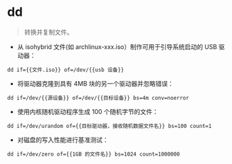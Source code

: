 # dd

> 转换并复制文件。

- 从 isohybrid 文件(如 archlinux-xxx.iso）制作可用于引导系统启动的 USB 驱动器：

`dd if={{文件.iso}} of=/dev/{{usb 设备}}`

- 将驱动器克隆到具有 4MB 块的另一个驱动器并忽略错误：

`dd if=/dev/{{源设备}} of=/dev/{{目标设备}} bs=4m conv=noerror`

- 使用内核随机驱动程序生成 100 个随机字节的文件：

`dd if=/dev/urandom of={{目标驱动器，接收随机数据文件名}} bs=100 count=1`

- 对磁盘的写入性能进行基准测试：

`dd if=/dev/zero of={{1GB 的文件名}} bs=1024 count=1000000`
